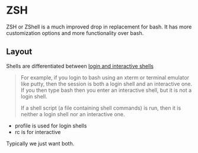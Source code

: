 # ZSH

ZSH or ZShell is a much improved drop in replacement for bash. It has more customization options and more functionality over bash.

## Layout

Shells are differentiated between [login and interactive shells](https://stackoverflow.com/a/18187389/387851)

> For example, if you login to bash using an xterm or terminal emulator like putty, then the session is both a login shell and an interactive one. If you then type bash then you enter an interactive shell, but it is not a login shell.
> 
> If a shell script (a file containing shell commands) is run, then it is neither a login shell nor an interactive one.

 * profile is used for login shells
 * rc is for interactive

Typically we just want both.

